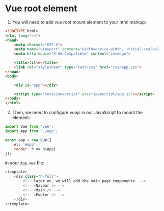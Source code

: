 # Vue root element
1. You will need to add vue root mount element to your html markup:
```html
<!DOCTYPE html>
<html lang="en">
<head>
    <meta charset="UTF-8">
    <meta name="viewport" content="width=device-width, initial-scale=1.0">
    <meta http-equiv="X-UA-Compatible" content="ie=edge">

    <title>title</title>
    <link rel="stylesheet" type="text/css" href="css/app.css">
</head>
<body>

    <div id="app"></div>

    <script type="text/javascript" src="javascript/app.js"></script>
</body>
</html>
```
2. Then, we need to configure vuejs in our JavaScript to mount the element:
```javascript
import Vue from 'vue';
import App from './App';

const app = new Vue({
    el: '#app',
    render: h => h(App)
});
```
in your `App.vue` file:
```javascript
<template>
    <div class="h-full">
        <!-- later on, we will add the main page components. -->
        <!-- <Navbar /> -->
        <!-- <Main /> -->
        <!-- <Footer /> -->
    </div>
</template>
```